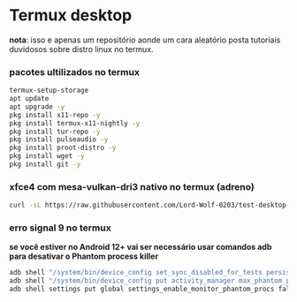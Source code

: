 # Termux desktop
**nota**: isso e apenas um repositório aonde um cara aleatório posta tutoriais duvidosos sobre distro linux no termux.
### pacotes ultilizados no termux

```sh
termux-setup-storage
apt update
apt upgrade -y
pkg install x11-repo -y
pkg install termux-x11-nightly -y
pkg install tur-repo -y
pkg install pulseaudio -y
pkg install proot-distro -y
pkg install wget -y
pkg install git -y
```
### xfce4 com mesa-vulkan-dri3 nativo no termux (adreno)

```sh
curl -sL https://raw.githubusercontent.com/Lord-Wolf-0203/test-desktop-termux/refs/heads/main/install-xfce4-zink.sh -o install-xfce4-zink.sh && chmod +x install-xfce4-zink.sh && ./install-xfce4-zink.sh
```

### erro signal 9 no termux 
**se você estiver no Android 12+ vai ser necessário usar comandos adb para desativar o Phantom process killer**

```sh
adb shell "/system/bin/device_config set_sync_disabled_for_tests persistent"
adb shell "/system/bin/device_config put activity_manager max_phantom_processes 2147483647"
adb shell settings put global settings_enable_monitor_phantom_procs false
```

